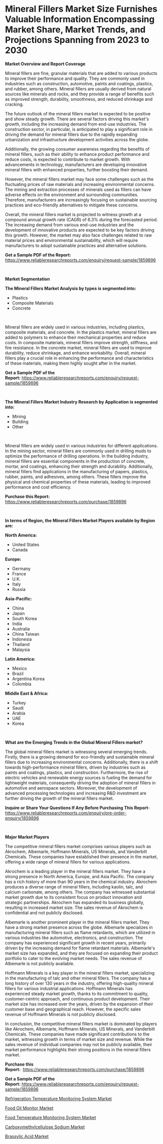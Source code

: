 <p><h1>Mineral Fillers Market Size Furnishes Valuable Information Encompassing Market Share, Market Trends, and Projections Spanning from 2023 to 2030</h1></p><p><strong>Market Overview and Report Coverage</strong></p>
<p><p>Mineral fillers are fine, granular materials that are added to various products to improve their performance and quality. They are commonly used in industries such as construction, automotive, paints and coatings, plastics, and rubber, among others. Mineral fillers are usually derived from natural sources like minerals and rocks, and they provide a range of benefits such as improved strength, durability, smoothness, and reduced shrinkage and cracking.</p><p>The future outlook of the mineral fillers market is expected to be positive and show steady growth. There are several factors driving this market's growth, including the increasing demand from end-use industries. The construction sector, in particular, is anticipated to play a significant role in driving the demand for mineral fillers due to the rapidly expanding urbanization and infrastructure development activities across the globe.</p><p>Additionally, the growing consumer awareness regarding the benefits of mineral fillers, such as their ability to enhance product performance and reduce costs, is expected to contribute to market growth. With advancements in technology, manufacturers are developing innovative mineral fillers with enhanced properties, further boosting their demand.</p><p>However, the mineral fillers market may face some challenges such as the fluctuating prices of raw materials and increasing environmental concerns. The mining and extraction processes of minerals used as fillers can have adverse effects on the environment and surrounding communities. Therefore, manufacturers are increasingly focusing on sustainable sourcing practices and eco-friendly alternatives to mitigate these concerns.</p><p>Overall, the mineral fillers market is projected to witness growth at a compound annual growth rate (CAGR) of 6.3% during the forecasted period. The increasing demand from various end-use industries and the development of innovative products are expected to be key factors driving this growth. However, the market may also face challenges related to raw material prices and environmental sustainability, which will require manufacturers to adopt sustainable practices and alternative solutions.</p></p>
<p><strong>Get a Sample PDF of the Report:</strong> <a href="https://www.reliableresearchreports.com/enquiry/request-sample/1859896">https://www.reliableresearchreports.com/enquiry/request-sample/1859896</a></p>
<p>&nbsp;</p>
<p><strong>Market Segmentation</strong></p>
<p><strong>The Mineral Fillers Market Analysis by types is segmented into:</strong></p>
<p><ul><li>Plastics</li><li>Composite Materials</li><li>Concrete</li></ul></p>
<p>&nbsp;</p>
<p><p>Mineral fillers are widely used in various industries, including plastics, composite materials, and concrete. In the plastics market, mineral fillers are added to polymers to enhance their mechanical properties and reduce costs. In composite materials, mineral fillers improve strength, stiffness, and fire resistance. In the concrete market, mineral fillers are used to improve durability, reduce shrinkage, and enhance workability. Overall, mineral fillers play a crucial role in enhancing the performance and characteristics of these materials, making them highly sought after in the market.</p></p>
<p><strong>Get a Sample PDF of the Report:</strong>&nbsp;<a href="https://www.reliableresearchreports.com/enquiry/request-sample/1859896">https://www.reliableresearchreports.com/enquiry/request-sample/1859896</a></p>
<p>&nbsp;</p>
<p><strong>The Mineral Fillers Market Industry Research by Application is segmented into:</strong></p>
<p><ul><li>Mining</li><li>Building</li><li>Other</li></ul></p>
<p>&nbsp;</p>
<p><p>Mineral fillers are widely used in various industries for different applications. In the mining sector, mineral fillers are commonly used in drilling muds to optimize the performance of drilling operations. In the building industry, mineral fillers are essential components in the production of concrete, mortar, and coatings, enhancing their strength and durability. Additionally, mineral fillers find applications in the manufacturing of papers, plastics, rubber, paints, and adhesives, among others. These fillers improve the physical and chemical properties of these materials, leading to improved performance and cost efficiency.</p></p>
<p><strong>Purchase this Report:</strong>&nbsp; <a href="https://www.reliableresearchreports.com/purchase/1859896">https://www.reliableresearchreports.com/purchase/1859896</a></p>
<p>&nbsp;</p>
<p><strong>In terms of Region, the Mineral Fillers Market Players available by Region are:</strong></p>
<p>
    <p> <strong> North America: </strong>
        <ul>
            <li>United States</li>
            <li>Canada</li>
        </ul>
        </p> 
    <p> <strong> Europe: </strong>
        <ul>
            <li>Germany</li>
            <li>France</li>
            <li>U.K.</li>
            <li>Italy</li>
            <li>Russia</li>
        </ul>
        </p> 
    <p> <strong> Asia-Pacific: </strong>
        <ul>
            <li>China</li>
            <li>Japan</li>
            <li>South Korea</li>
            <li>India</li>
            <li>Australia</li>
            <li>China Taiwan</li>
            <li>Indonesia</li>
            <li>Thailand</li>
            <li>Malaysia</li>
        </ul>
        </p> 
    <p> <strong> Latin America: </strong>
        <ul>
            <li>Mexico</li>
            <li>Brazil</li>
            <li>Argentina Korea</li>
            <li>Colombia</li>
        </ul>
        </p> 
    <p> <strong> Middle East & Africa: </strong>
        <ul>
            <li>Turkey</li>
            <li>Saudi</li>
            <li>Arabia</li>
            <li>UAE</li>
            <li>Korea</li>
        </ul>
    </p>
    </p>
<p>&nbsp;</p>
<p><strong>What are the Emerging Trends in the Global Mineral Fillers market?</strong></p>
<p><p>The global mineral fillers market is witnessing several emerging trends. Firstly, there is a growing demand for eco-friendly and sustainable mineral fillers due to increasing environmental concerns. Additionally, there is a shift towards high-performance mineral fillers, driven by industries such as paints and coatings, plastics, and construction. Furthermore, the rise of electric vehicles and renewable energy sources is fueling the demand for lightweight materials, consequently driving the adoption of mineral fillers in automotive and aerospace sectors. Moreover, the development of advanced processing technologies and increasing R&D investment are further driving the growth of the mineral fillers market.</p></p>
<p><strong>Inquire or Share Your Questions If Any Before Purchasing This Report</strong>- <a href="https://www.reliableresearchreports.com/enquiry/pre-order-enquiry/1859896">https://www.reliableresearchreports.com/enquiry/pre-order-enquiry/1859896</a></p>
<p>&nbsp;</p>
<p><strong>Major Market Players</strong></p>
<p><p>The competitive mineral fillers market comprises various players such as Akrochem, Albemarle, Hoffmann Minerals, US Minerals, and Vanderbilt Chemicals. These companies have established their presence in the market, offering a wide range of mineral fillers for various applications.</p><p>Akrochem is a leading player in the mineral fillers market. They have a strong presence in North America, Europe, and Asia Pacific. The company has a rich history of more than 90 years in the chemical industry. Akrochem produces a diverse range of mineral fillers, including kaolin, talc, and calcium carbonate, among others. The company has witnessed substantial market growth due to its consistent focus on product innovation and strategic partnerships. Akrochem has expanded its business globally, resulting in increased market size. The sales revenue of Akrochem is confidential and not publicly disclosed.</p><p>Albemarle is another prominent player in the mineral fillers market. They have a strong market presence across the globe. Albemarle specializes in manufacturing mineral fillers such as flame retardants, which are utilized in various industries like automotive, electronics, and construction. The company has experienced significant growth in recent years, primarily driven by the increasing demand for flame retardant materials. Albemarle's market size has expanded, and they are focused on expanding their product portfolio to cater to the evolving market needs. The sales revenue of Albemarle is not publicly available.</p><p>Hoffmann Minerals is a key player in the mineral fillers market, specializing in the manufacturing of talc and other mineral fillers. The company has a long history of over 130 years in the industry, offering high-quality mineral fillers for various industrial applications. Hoffmann Minerals has experienced steady market growth, thanks to its commitment to quality, customer-centric approach, and continuous product development. Their market size has increased over the years, driven by the expansion of their customer base and geographical reach. However, the specific sales revenue of Hoffmann Minerals is not publicly disclosed.</p><p>In conclusion, the competitive mineral fillers market is dominated by players like Akrochem, Albemarle, Hoffmann Minerals, US Minerals, and Vanderbilt Chemicals. These companies have made significant contributions to the market, witnessing growth in terms of market size and revenue. While the sales revenue of individual companies may not be publicly available, their market performance highlights their strong positions in the mineral fillers market.</p></p>
<p><strong>Purchase this Report:</strong>&nbsp;&nbsp;<a href="https://www.reliableresearchreports.com/purchase/1859896">https://www.reliableresearchreports.com/purchase/1859896</a></p>
<p></p>
<p><strong>Get a Sample PDF of the Report:</strong>&nbsp;<a href="https://www.reliableresearchreports.com/enquiry/request-sample/1859896">https://www.reliableresearchreports.com/enquiry/request-sample/1859896</a></p>
<p><p><a href="https://medium.com/@katlynbauch/refrigeration-temperature-monitoring-system-market-share-evolution-and-market-growth-trends-577a3c8aaa55">Refrigeration Temperature Monitoring System Market</a></p><p><a href="https://medium.com/@joannebell6556/food-oil-monitor-market-size-reveals-the-best-marketing-channels-in-global-industry-3898dd4e044b">Food Oil Monitor Market</a></p><p><a href="https://medium.com/@markuspagac2023/food-temperature-monitoring-system-market-size-cagr-trends-2024-2030-974e9f712b41">Food Temperature Monitoring System Market</a></p><p><a href="https://github.com/GroverBarry/Market-Research-Report-List-2/blob/main/carboxymethylcellulose-sodium-market.md">Carboxymethylcellulose Sodium Market</a></p><p><a href="https://github.com/RickHolmes3/Market-Research-Report-List-2/blob/main/brassylic-acid-market.md">Brassylic Acid Market</a></p></p>